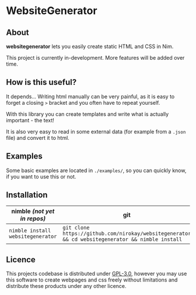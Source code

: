 # WebsiteGenerator

## About

**websitegenerator** lets you easily create static HTML and CSS in Nim.

This project is currently in-development. More features will be added over time.

## How is this useful?

It depends... Writing html manually can be very painful, as it is easy to forget a closing `>` bracket and you often have to repeat yourself.

With this library you can create templates and write what is actually important - the text!

It is also very easy to read in some external data (for example from a `.json` file) and convert it to html.

## Examples

Some basic examples are located in `./examples/`, so you can quickly know, if you want to use this or not.

## Installation

| nimble *(not yet in repos)*       | git                                                                                              |
|-----------------------------------|--------------------------------------------------------------------------------------------------|
| `nimble install websitegenerator` | `git clone https://github.com/nirokay/websitegenerator && cd websitegenerator && nimble install` |

## Licence

This projects codebase is distributed under [GPL-3.0][GPL-Licene], however you may use this software to create webpages and css freely without limitations and distribute these products under any other licence.

[GPL-Licene]: [https://www.gnu.org/licenses/gpl-3.0.html]
